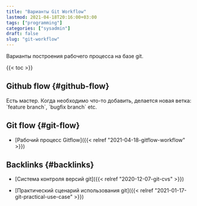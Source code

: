 ```yaml
---
title: "Варианты Git Workflow"
lastmod: 2021-04-18T20:16:00+03:00
tags: ["programming"]
categories: ["sysadmin"]
draft: false
slug: "git-workflow"
---
```


Варианты построения рабочего процесса на базе git.

<!--more-->

{{< toc >}}


## Github flow {#github-flow}

Есть мастер. Когда необходимо что-то добавить, делается новая ветка: \`feature branch\`, \`bugfix branch\` etc.


## Git flow {#git-flow}

-   [Рабочий процесс Gitflow]({{< relref "2021-04-18-gitflow-workflow" >}})


## Backlinks {#backlinks}

-   [Система контроля версий git]({{< relref "2020-12-07-git-cvs" >}})

<!--listend-->

-   [Практический сценарий использования git]({{< relref "2021-01-17-git-practical-use-case" >}})
